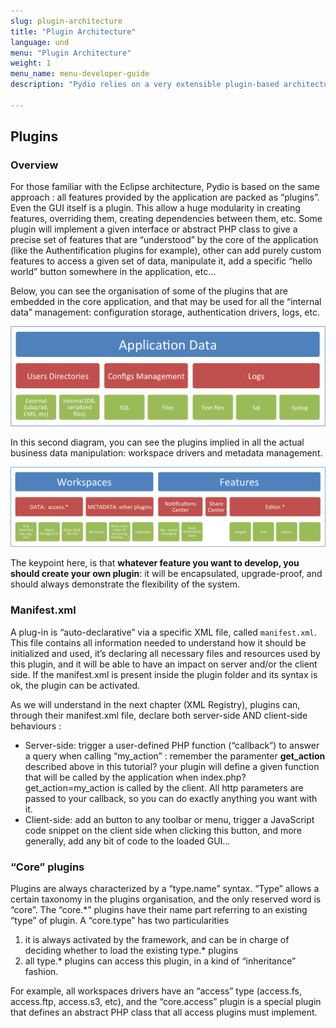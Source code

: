 ```yaml
---
slug: plugin-architecture
title: "Plugin Architecture"
language: und
menu: "Plugin Architecture"
weight: 1
menu_name: menu-developer-guide
description: "Pydio relies on a very extensible plugin-based architecture. This article descrive how it works under the hood"

---
```


## Plugins
### Overview
For those familiar with the Eclipse architecture, Pydio is based on the same approach : all features provided by the application are packed as “plugins”. Even the GUI itself is a plugin. This allow a huge modularity in creating features, overriding them, creating dependencies between them, etc. Some plugin will implement a given interface or abstract PHP class to give a precise set of features that are “understood” by the core of the application (like the Authentification plugins for example), other can add purely custom features to access a given set of data, manipulate it, add a specific “hello world” button somewhere in the application, etc…

Below, you can see the organisation of some of the plugins that are embedded in the core application, and that may be used for all the “internal data” management: configuration storage, authentication drivers, logs, etc.

![](../images/global_architecture/plugin_architecture/PLUGINS-Application-Data.png)

In this second diagram, you can see the plugins implied in all the actual business data manipulation: workspace drivers and metadata management.

![](../images/global_architecture/plugin_architecture/PLUGINS-Workspaces.png)

 The keypoint here, is that **whatever feature you want to develop, you should create your own plugin**: it will be encapsulated, upgrade-proof, and should always demonstrate the flexibility of the system.

### Manifest.xml
A plug-in is “auto-declarative” via a specific XML file, called `manifest.xml`. This file contains all information needed to understand how it should be initialized and used, it’s declaring all necessary files and resources used by this plugin, and it will be able to have an impact on server and/or the client side. If the manifest.xml is present inside the plugin folder and its syntax is ok, the plugin can be activated.

As we will understand in the next chapter (XML Registry), plugins can, through their manifest.xml file, declare both server-side AND client-side behaviours :

+ Server-side: trigger a user-defined PHP function (“callback”) to answer a query when calling “my_action” : remember the paramenter **get_action** described above in this tutorial? your plugin will define a given function that will be called by the application when index.php?get_action=my_action is called by the client. All http parameters are passed to your callback, so you can do exactly anything you want with it.
+ Client-side: add an button to any toolbar or menu, trigger a JavaScript code snippet on the client side when clicking this button, and more generally, add any bit of code to the loaded GUI…

### “Core” plugins
Plugins are always characterized by a “type.name” syntax. “Type” allows a certain taxonomy in the plugins organisation, and the only reserved word is “core”. The “core.*” plugins have their name part referring to an existing “type” of plugin. A “core.type” has two particularities

1. it is always activated by the framework, and can be in charge of deciding whether to load the existing type.* plugins
2. all type.* plugins can access this plugin, in a kind of “inheritance” fashion.

For example, all workspaces drivers have an “access” type (access.fs, access.ftp, access.s3, etc), and the “core.access” plugin is a special plugin that defines an abstract PHP class that all access plugins must implement.